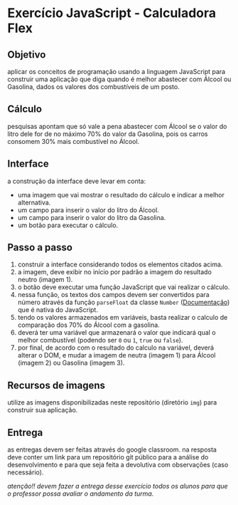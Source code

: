 # Exercício JavaScript - Calculadora Flex

## Objetivo

aplicar os conceitos de programação usando a linguagem JavaScript para construir uma aplicação que diga quando é melhor abastecer com Álcool ou Gasolina, dados os valores dos combustíveis de um posto.

## Cálculo

pesquisas apontam que só vale a pena abastecer com Álcool se o valor do litro dele for de no máximo 70% do valor da Gasolina, pois os carros consomem 30% mais combustível no Álcool.

## Interface

a construção da interface deve levar em conta:
- uma imagem que vai mostrar o resultado do cálculo e indicar a melhor alternativa.
- um campo para inserir o valor do litro do Álcool.
- um campo para inserir o valor do litro da Gasolina.
- um botão para executar o cálculo.

## Passo a passo

1. construir a interface considerando todos os elementos citados acima.
2. a imagem, deve exibir no início por padrão a imagem do resultado neutro (imagem 1).
3. o botão deve executar uma função JavaScript que vai realizar o cálculo.
4. nessa função, os textos dos campos devem ser convertidos para número através da função `parseFloat` da classe `Number` ([Documentação](https://developer.mozilla.org/pt-BR/docs/Web/JavaScript/Reference/Global_Objects/Number/parseFloat)) que é nativa do JavaScript.
5. tendo os valores armazenados em variáveis, basta realizar o calculo de comparação dos 70% do Álcool com a gasolina.
6. deverá ter uma variável que armazenará o valor que indicará qual o melhor combustível (podendo ser `0` ou `1`, `true` ou `false`).
7. por final, de acordo com o resultado do calculo na variável, deverá alterar o DOM, e mudar a imagem de neutra (imagem 1) para Álcool (imagem 2) ou Gasolina (imagem 3).

## Recursos de imagens

utilize as imagens disponibilizadas neste repositório (diretório `img`) para construir sua aplicação.

## Entrega

as entregas devem ser feitas através do google classroom. na resposta deve conter um link para um repositório git público para a análise do desenvolvimento e para que seja feita a devolutiva com observações (caso necessário).

*atenção!! devem fazer a entrega desse exercício todos os alunos para que o professor possa avaliar o andamento da turma.*